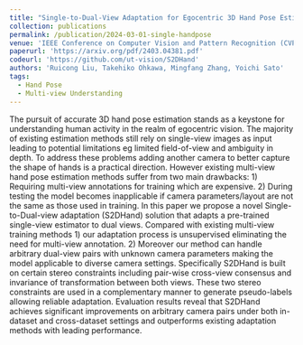 ```yaml
---
title: "Single-to-Dual-View Adaptation for Egocentric 3D Hand Pose Estimation"
collection: publications
permalink: /publication/2024-03-01-single-handpose
venue: 'IEEE Conference on Computer Vision and Pattern Recognition (CVPR)'
paperurl: 'https://arxiv.org/pdf/2403.04381.pdf'
codeurl: 'https://github.com/ut-vision/S2DHand'
authors: 'Ruicong Liu, Takehiko Ohkawa, Mingfang Zhang, Yoichi Sato'
tags:
  - Hand Pose
  - Multi-view Understanding
---
```


The pursuit of accurate 3D hand pose estimation stands as a keystone for understanding human activity in the realm of egocentric vision. The majority of existing estimation methods still rely on single-view images as input leading to potential limitations eg limited field-of-view and ambiguity in depth. To address these problems adding another camera to better capture the shape of hands is a practical direction. However existing multi-view hand pose estimation methods suffer from two main drawbacks: 1) Requiring multi-view annotations for training which are expensive. 2) During testing the model becomes inapplicable if camera parameters/layout are not the same as those used in training. In this paper we propose a novel Single-to-Dual-view adaptation (S2DHand) solution that adapts a pre-trained single-view estimator to dual views. Compared with existing multi-view training methods 1) our adaptation process is unsupervised eliminating the need for multi-view annotation. 2) Moreover our method can handle arbitrary dual-view pairs with unknown camera parameters making the model applicable to diverse camera settings. Specifically S2DHand is built on certain stereo constraints including pair-wise cross-view consensus and invariance of transformation between both views. These two stereo constraints are used in a complementary manner to generate pseudo-labels allowing reliable adaptation. Evaluation results reveal that S2DHand achieves significant improvements on arbitrary camera pairs under both in-dataset and cross-dataset settings and outperforms existing adaptation methods with leading performance.
